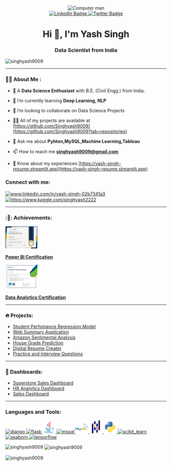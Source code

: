 <div id="header" align="center">
  <img src="https://camo.githubusercontent.com/62da68eb62b1e5f175f7d1f0191dd89a653d7908feb22d37d4a0ab07365d6791/68747470733a2f2f6d656469612e67697068792e636f6d2f6d656469612f4d3967624264396e6244724f5475314d71782f67697068792e676966" alt="Computer man" width="100"/>
</div>
<div id="badges" align="center">
  <a href="https://linkedin.com/in/yash-singh-02b7341a3">
    <img src="https://img.shields.io/badge/LinkedIn-blue?style=for-the-badge&logo=linkedin&logoColor=white" alt="LinkedIn Badge"/>
  </a>
  <a href="https://twitter.com/Yashthakur9009">
    <img src="https://img.shields.io/badge/Twitter-blue?style=for-the-badge&logo=twitter&logoColor=white" alt="Twitter Badge"/>
  </a>
</div>


<h1 align="center">Hi 👋, I'm Yash Singh</h1>
<h3 align="center">Data Scientist from India</h3>

<p align="left"> <img src="https://komarev.com/ghpvc/?username=singhyash9009&label=Profile%20views&color=0e75b6&style=flat" alt="singhyash9009" /> </p>

---

### :man_technologist: About Me :

- 👀 A **Data Science Enthusiast** with B.E. (Civil Engg.) from India.

- 🌱 I’m currently learning **Deep Learning, NLP**

- 💞️ I’m looking to collaborate on Data Science Projects

- 👨‍💻 All of my projects are available at [https://github.com/Singhyash9009](https://github.com/Singhyash9009?tab=repositories)

- 💬 Ask me about **Pyhton,MySQL,Machine Learning,Tableau**

- 📫 How to reach me **singhyash9009@gmail.com**

- 📄 Know about my experiences [https://yash-singh-resume.streamlit.app](https://yash-singh-resume.streamlit.app)

<h3 align="left">Connect with me:</h3>
<p align="left">
<a href="https://linkedin.com/in/yash-singh-02b7341a3" target="blank"><img align="center" src="https://raw.githubusercontent.com/rahuldkjain/github-profile-readme-generator/master/src/images/icons/Social/linked-in-alt.svg" alt="www.linkedin.com/in/yash-singh-02b7341a3" height="30" width="40" /></a>
<a href="https://kaggle.com/singhyash2222" target="blank"><img align="center" src="https://raw.githubusercontent.com/rahuldkjain/github-profile-readme-generator/master/src/images/icons/Social/kaggle.svg" alt="https://www.kaggle.com/singhyash2222" height="30" width="40" /></a>
</p>

---
### :🎯: Achievements:
<a href="https://www.simplilearn.com/skillup-certificate-landing?token=eyJjb3Vyc2VfaWQiOiIxNzIyIiwiY2VydGlmaWNhdGVfdXJsIjoiaHR0cHM6XC9cL2NlcnRpZmljYXRlcy5zaW1wbGljZG4ubmV0XC9zaGFyZVwvdGh1bWJfNTA3MTUyN18xNzEzOTQ4Mzg1LnBuZyIsInVzZXJuYW1lIjoiWWFzaCBTaW5naCJ9&utm_source=shared-certificate&utm_medium=lms&utm_campaign=shared-certificate-promotion&referrer=https%3A%2F%2Flms.simplilearn.com%2Fcourses%2F4211%2FPower-BI-for-Beginners%2Fcertificate%2Fdownload-skillup&%24web_only=true&_branch_match_id=1302965749192390704&_branch_referrer=H4sIAAAAAAAAA8soKSkottLXL87MLcjJ1EssKNDLyczL1k%2FVdzHKSU0v9Mgz9kwCAFfny0olAAAA"><img src="https://github.com/Singhyash9009/Singhyash9009/blob/main/assets/Power%20BI%20Certificate_page.jpg" alt="Power BI" width="100"></a>

<a href="https://www.simplilearn.com/skillup-certificate-landing?token=eyJjb3Vyc2VfaWQiOiIxNzIyIiwiY2VydGlmaWNhdGVfdXJsIjoiaHR0cHM6XC9cL2NlcnRpZmljYXRlcy5zaW1wbGljZG4ubmV0XC9zaGFyZVwvdGh1bWJfNTA3MTUyN18xNzEzOTQ4Mzg1LnBuZyIsInVzZXJuYW1lIjoiWWFzaCBTaW5naCJ9&utm_source=shared-certificate&utm_medium=lms&utm_campaign=shared-certificate-promotion&referrer=https%3A%2F%2Flms.simplilearn.com%2Fcourses%2F4211%2FPower-BI-for-Beginners%2Fcertificate%2Fdownload-skillup&%24web_only=true&_branch_match_id=1302965749192390704&_branch_referrer=H4sIAAAAAAAAA8soKSkottLXL87MLcjJ1EssKNDLyczL1k%2FVdzHKSU0v9Mgz9kwCAFfny0olAAAA">**Power BI Certification**</a>

<a href="https://www.credly.com/badges/73ed61d5-5e98-411f-9d50-1813977f824e/linked_in_profile"><img src="https://github.com/Singhyash9009/Singhyash9009/blob/main/assets/Data_Analytics_Essentials_Badge.jpg" alt="Power BI" width="100"></a>

<a href="https://www.credly.com/badges/73ed61d5-5e98-411f-9d50-1813977f824e/linked_in_profile">**Data Analytics Certification**</a>

---
### :fire: Projects:
- <a href="https://github.com/Singhyash9009/ML_Project_Student_Perfomance">Student Perfomance Regression Model</a>
- <a href="https://github.com/Singhyash9009/Web_Summary_App">Web Summary Application</a>
- <a href="https://github.com/Singhyash9009/Capstone_Amazon_Project">Amazon Sentimental Analysis</a>
- <a href="https://github.com/Singhyash9009/GIT-HUB/blob/main/MINI%20PROJECT/MINI%20PROJECT%20%202%20(CLASSIFICATION%20MODEL)%20YASH%20SINGH.ipynb">House Grade Prediction</a>
- <a href="https://github.com/Singhyash9009/Digital_Resume_CV">Digital Resume Creater</a>
- <a href="https://github.com/Singhyash9009/Practice_Interview_Data">Practice and Interview Questions<a/>
---
### 📄 Dashboards:
- <a href="https://public.tableau.com/app/profile/yash.singh8622/viz/SuperstoreSalesDashboard_17013505757220/Dashboard?publish=yes">Superstore Sales Dashboard</a>
- <a href="https://app.powerbi.com/groups/me/reports/38afca88-4b6c-46fb-985a-8d85cb366a72/ReportSection?experience=power-bi">HR Analytics Dashboard</a>
- <a href="https://app.powerbi.com/groups/me/reports/f5d97bc6-b886-46a3-b981-feb6c3746870/ReportSection?experience=power-bi">Sales Dashboard</a>
---

<h3 align="left">Languages and Tools:</h3>
<p align="left"> <a href="https://www.djangoproject.com/" target="_blank" rel="noreferrer"> <img src="https://cdn.worldvectorlogo.com/logos/django.svg" alt="django" width="40" height="40"/> </a> <a href="https://flask.palletsprojects.com/" target="_blank" rel="noreferrer"> <img src="https://www.vectorlogo.zone/logos/pocoo_flask/pocoo_flask-icon.svg" alt="flask" width="40" height="40"/> </a> <a href="https://www.java.com" target="_blank" rel="noreferrer"> <img src="https://raw.githubusercontent.com/devicons/devicon/master/icons/java/java-original.svg" alt="java" width="40" height="40"/> </a> <a href="https://www.microsoft.com/en-us/sql-server" target="_blank" rel="noreferrer"> <img src="https://www.svgrepo.com/show/303229/microsoft-sql-server-logo.svg" alt="mssql" width="40" height="40"/> </a> <a href="https://www.mysql.com/" target="_blank" rel="noreferrer"> <img src="https://raw.githubusercontent.com/devicons/devicon/master/icons/mysql/mysql-original-wordmark.svg" alt="mysql" width="40" height="40"/> </a> <a href="https://pandas.pydata.org/" target="_blank" rel="noreferrer"> <img src="https://raw.githubusercontent.com/devicons/devicon/2ae2a900d2f041da66e950e4d48052658d850630/icons/pandas/pandas-original.svg" alt="pandas" width="40" height="40"/> </a> <a href="https://www.python.org" target="_blank" rel="noreferrer"> <img src="https://raw.githubusercontent.com/devicons/devicon/master/icons/python/python-original.svg" alt="python" width="40" height="40"/> </a> <a href="https://scikit-learn.org/" target="_blank" rel="noreferrer"> <img src="https://upload.wikimedia.org/wikipedia/commons/0/05/Scikit_learn_logo_small.svg" alt="scikit_learn" width="40" height="40"/> </a> <a href="https://seaborn.pydata.org/" target="_blank" rel="noreferrer"> <img src="https://seaborn.pydata.org/_images/logo-mark-lightbg.svg" alt="seaborn" width="40" height="40"/> </a> <a href="https://www.tensorflow.org" target="_blank" rel="noreferrer"> <img src="https://www.vectorlogo.zone/logos/tensorflow/tensorflow-icon.svg" alt="tensorflow" width="40" height="40"/> </a> </p>

<p><img align="left" src="https://github-readme-stats.vercel.app/api/top-langs?username=singhyash9009&show_icons=true&locale=en&layout=compact" alt="singhyash9009" /></p>

<p>&nbsp;<img align="center" src="https://github-readme-stats.vercel.app/api?username=singhyash9009&show_icons=true&locale=en" alt="singhyash9009" /></p>

<p><img align="center" src="https://github-readme-streak-stats.herokuapp.com/?user=singhyash9009&" alt="singhyash9009" /></p>

